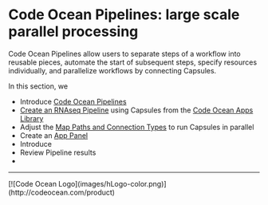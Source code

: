 # Code Ocean Pipelines: large scale parallel processing

Code Ocean Pipelines allow users to separate steps of a workflow into reusable pieces, automate the start of subsequent steps, specify resources individually, and parallelize workflows by connecting Capsules.

In this section, we
- Introduce [Code Ocean Pipelines](https://docs.codeocean.com/user-guide/pipeline-guide)
- [Create an RNAseq Pipeline](https://docs.codeocean.com/user-guide/code-ocean-apps/use-cases-and-examples/rnaseq-quantification-pipeline) using Capsules from the [Code Ocean Apps Library](https://docs.codeocean.com/user-guide/code-ocean-apps)
- Adjust the [Map Paths and Connection Types](https://docs.codeocean.com/user-guide/pipeline-guide/components-of-a-pipeline/map-paths) to run Capsules in parallel
- Create an [App Panel](https://docs.codeocean.com/user-guide/pipeline-guide/the-pipeline-ui/pipeline-app-panel)
- Introduce 
- Review Pipeline results 
- 


<hr>
[![Code Ocean Logo](images/hLogo-color.png)](http://codeocean.com/product)